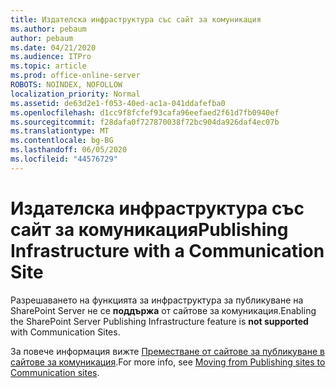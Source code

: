 ```yaml
---
title: Издателска инфраструктура със сайт за комуникация
ms.author: pebaum
author: pebaum
ms.date: 04/21/2020
ms.audience: ITPro
ms.topic: article
ms.prod: office-online-server
ROBOTS: NOINDEX, NOFOLLOW
localization_priority: Normal
ms.assetid: de63d2e1-f053-40ed-ac1a-041ddafefba0
ms.openlocfilehash: d1cc9f8fcfef93cafa96eefaed2f61d7fb0940ef
ms.sourcegitcommit: f28dafa0f727870038f72bc904da926daf4ec07b
ms.translationtype: MT
ms.contentlocale: bg-BG
ms.lasthandoff: 06/05/2020
ms.locfileid: "44576729"
---
```

# <a name="publishing-infrastructure-with-a-communication-site"></a><span data-ttu-id="51928-102">Издателска инфраструктура със сайт за комуникация</span><span class="sxs-lookup"><span data-stu-id="51928-102">Publishing Infrastructure with a Communication Site</span></span>


<span data-ttu-id="51928-103">Разрешаването на функцията за инфраструктура за публикуване на SharePoint Server не се **поддържа** от сайтове за комуникация.</span><span class="sxs-lookup"><span data-stu-id="51928-103">Enabling the SharePoint Server Publishing Infrastructure feature is **not supported** with Communication Sites.</span></span> 
  
<span data-ttu-id="51928-104">За повече информация вижте [Преместване от сайтове за публикуване в сайтове за комуникация](https://docs.microsoft.com/sharepoint/publishing-sites-classic-to-modern-experience).</span><span class="sxs-lookup"><span data-stu-id="51928-104">For more info, see [Moving from Publishing sites to Communication sites](https://docs.microsoft.com/sharepoint/publishing-sites-classic-to-modern-experience).</span></span> 
  

